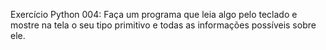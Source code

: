 Exercício Python 004: Faça um programa que leia algo pelo teclado e mostre na tela o seu tipo primitivo e todas as informações possíveis sobre ele.
